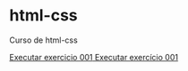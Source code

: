 # html-css
Curso de html-css

<a href="https://lipeezzz.github.io/html-css/exercícios/ex001/index.html" > Executar exercicio 001</a><a href="https://lipeezzz.github.io/html-css/exercícios/ex001/index.html" > Executar exercício 001</a>